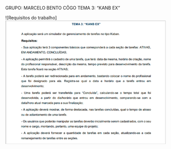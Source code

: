 GRUPO: MARCELO BENTO CÔGO
TEMA 3: “KANB EX”


![Requisitos do trabalho]![Exemplo de Imagem](./print.png)
